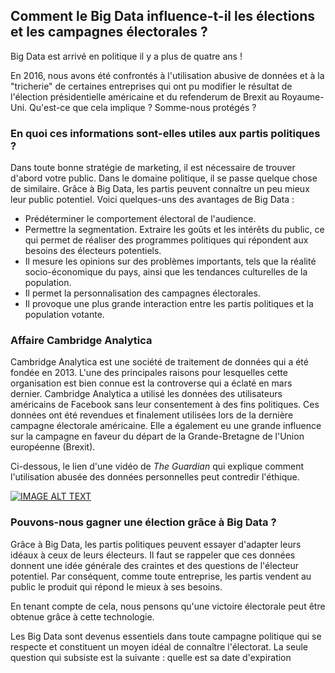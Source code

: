 

## Comment le Big Data influence-t-il les élections et les campagnes électorales ?
Big Data est arrivé en politique il y a plus de quatre ans !

En 2016, nous avons été confrontés à l'utilisation abusive de données et à la "tricherie" de certaines entreprises qui ont pu modifier le résultat de l'élection présidentielle américaine et du refenderum de Brexit au Royaume-Uni.
Qu'est-ce que cela implique ? Somme-nous protégés ? 

### En quoi ces informations sont-elles utiles aux partis politiques ?
Dans toute bonne stratégie de marketing, il est nécessaire de trouver d'abord votre public. Dans le domaine politique, il se passe quelque chose de similaire. Grâce à Big Data, les partis peuvent connaître un peu mieux leur public potentiel. Voici quelques-uns des avantages de Big Data :
- Prédéterminer le comportement électoral de l'audience.
- Permettre la segmentation.
Extraire les goûts et les intérêts du public, ce qui permet de réaliser des programmes politiques qui répondent aux besoins des électeurs potentiels.
- Il mesure les opinions sur des problèmes importants, tels que la réalité socio-économique du pays, ainsi que les tendances culturelles de la population.
- Il permet la personnalisation des campagnes électorales.
- Il provoque une plus grande interaction entre les partis politiques et la population votante.

### Affaire Cambridge Analytica

Cambridge Analytica est une société de traitement de données qui a été fondée en 2013. L'une des principales raisons pour lesquelles cette organisation est bien connue est la controverse qui a éclaté en mars dernier. Cambridge Analytica a utilisé les données des utilisateurs américains de Facebook sans leur consentement à des fins politiques. Ces données ont été revendues et finalement utilisées lors de la dernière campagne électorale américaine. Elle a également eu une grande influence sur la campagne en faveur du départ de la Grande-Bretagne de l'Union européenne (Brexit).

Ci-dessous, le lien d'une vidéo de *The Guardian* qui explique comment l'utilisation abusée des données personnelles peut contredir l'éthique.

[![IMAGE ALT TEXT ](https://images.techhive.com/images/article/2016/12/donald-trump-100697897-large.jpg)](https://www.youtube.com/watch?v=Q91nvbJSmS4&ab_channel=TheGuardian)

### Pouvons-nous gagner une élection grâce à Big Data ?

Grâce à Big Data, les partis politiques peuvent essayer d'adapter leurs idéaux à ceux de leurs électeurs. Il faut se rappeler que ces données donnent une idée générale des craintes et des questions de l'électeur potentiel. Par conséquent, comme toute entreprise, les partis vendent au public le produit qui répond le mieux à ses besoins.

En tenant compte de cela, nous pensons qu'une victoire électorale peut être obtenue grâce à cette technologie.

Les Big Data sont devenus essentiels dans toute campagne politique qui se respecte et constituent un moyen idéal de connaître l'électorat. La seule question qui subsiste est la suivante : quelle est sa date d'expiration 

